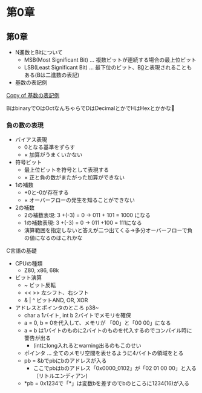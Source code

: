 # 第0章
## 第0章

- N進数とBitについて
    - MSB(Most Significant Bit) ... 複数ビットが連続する場合の最上位ビット
    - LSB(Least Significant Bit) ... 最下位のビット、B[0](B0)と表現されることもある(Bは二進数の表記)
- 基数の表記例

[Copy of 基数の表記例](https://www.notion.so/0f7b983eb28c4d639bfb44794a670b07)

BはbinaryでOはOctなんちゃらでDはDecimalとかでHはHexとかかな🤔

### 負の数の表現

- バイアス表現
    - 0となる基準をずらす
    - × 加算がうまくいかない
- 符号ビット
    - 最上位ビットを符号として表現する
    - × 正と負の数がまたがった加算ができない
- 1の補数
    - +0と-0が存在する
    - × オーバーフローの発生を知ることができない
- 2の補数
    - 2の補数表現: 3 +(-3) = 0 → 011 + 101 = 1000 になる
    - 1の補数表現: 3 +(-3) = 0 → 011 +100 = 111になる
    - 演算範囲を指定しないと答えが二つ出てくる→多分オーバーフローで負の値になるのはこれかな

C言語の基礎

- CPUの種類
    - Z80, x86, 68k
- ビット演算
    - ~ ビット反転
    - << >> 左シフト、右シフト
    - & | ^ ビットAND, OR, XOR
- アドレスとポインタのところ p38~
    - char a 1バイト, int b 2バイトでメモリを確保
    - a = 0, b = 0を代入して、メモリが 「00」と「00 00」になる
    - a = b は1バイトのものに2バイトのものを代入するのでコンパイル時に警告が出る
        - (intにlong入れるとwarning出るのもこのせい
    - ポインタ ... 全てのメモリ空間を表せるように4バイトの領域をとる
    - pb = &bでpbにbのアドレスが入る
        - ここでpbはbのアドレス「0x0000_0102」が「02 01 00 00」と入る（リトルエンディアン)
    - \*pb = 0x1234で「*」は変数bを差すのでbのところに1234(16)が入る
